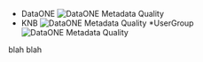 * DataONE
![DataONE Metadata Quality](https://github.com/NCEAS/metadig-engine/blob/master/docs/mockups/DataONE/DataONE-profile.png "DataONE Profile Page")
* KNB
![DataONE Metadata Quality](https://github.com/NCEAS/metadig-engine/blob/master/docs/mockups/KNB/knb-profile.png "DataONE Profile Page")
*UserGroup
![DataONE Metadata Quality](https://github.com/NCEAS/metadig-engine/blob/master/docs/mockups/UserGroup/group-profile.png "DataONE Profile Page")





blah blah
